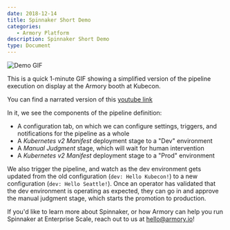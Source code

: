 ```yaml
---
date: 2018-12-14
title: Spinnaker Short Demo
categories:
   - Armory Platform
description: Spinnaker Short Demo
type: Document
---
```


![Demo GIF](https://d2ddoduugvun08.cloudfront.net/items/1p2q253u0q3h3A2L2v35/Armory-Kubecon-Demo-Small.gif)

This is a quick 1-minute GIF showing a simplified version of the pipeline execution on display at the Armory booth at Kubecon.

You can find a narrated version of this [youtube link](https://www.youtube.com/watch?v=J45FYB7EjUY)

In it, we see the components of the pipeline definition:
* A configuration tab, on which we can configure settings, triggers, and notifications for the pipeline as a whole
* A *Kubernetes v2 Manifest* deployment stage to a "Dev" environment
* A *Manual Judgment* stage, which will wait for human intervention
* A *Kubernetes v2 Manifest* deployment stage to a "Prod" environment

We also trigger the pipeline, and watch as the dev environment gets updated from the old configuration (`dev: Hello Kubecon!`) to a new configuration (`dev: Hello Seattle!`).  Once an operator has validated that the dev environment is operating as expected, they can go in and approve the manual judgment stage, which starts the promotion to production.

If you'd like to learn more about Spinnaker, or how Armory can help you run Spinnaker at Enterprise Scale, reach out to us at [hello@armory.io](hello@armory.io)!
